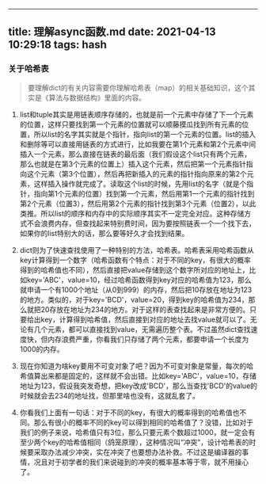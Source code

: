
---
title: 理解async函数.md
date: 2021-04-13 10:29:18
tags: hash
---
### 关于哈希表
> 要理解dict的有关内容需要你理解哈希表（map）的相关基础知识，这个其实是《算法与数据结构》里面的内容。

1. list和tuple其实是用链表顺序存储的，也就是前一个元素中存储了下一个元素的位置，这样只要找到第一个元素的位置就可以顺藤摸瓜找到所有元素的位置，所以list的名字其实就是个指针，指向list的第一个元素的位置。list的插入和删除等可以直接用链表的方式进行，比如我要在第1个元素和第2个元素中间插入一个元素，那么直接在链表的最后面（我们假设这个list只有两个元素，那么也就是在第3个元素的位置上）插入这个元素，然后把第一个元素指针指向这个元素（第3个位置），然后再把新插入的元素的指针指向原来的第2个元素，这样插入操作就完成了。读取这个list的时候，先用list的名字（就是个指针，指向第1个元素的位置）找到第一个元素，然后用第1一个元素的指针找到第2个元素（位置3），然后用第2个元素的指针找到第3个元素（位置2），以此类推。所以list的顺序和内存中的实际顺序其实不一定完全对应。这种存储方式不会浪费内存，但查找起来特别费时间，因为要按照链表一个一个找下去，如果你的list特别大的话，那么要等好久才会找到结果。

2. dict则为了快速查找使用了一种特别的方法，哈希表。哈希表采用哈希函数从key计算得到一个数字（哈希函数有个特点：对于不同的key，有很大的概率得到的哈希值也不同），然后直接把value存储到这个数字所对应的地址上，比如key='ABC'，value=10，经过哈希函数得到key对应的哈希值为123，那么就申请一个有1000个地址（从0到999）的内存，然后把10存放在地址为123的地方。类似的，对于key='BCD'，value=20，得到key的哈希值为234，那么就把20存放在地址为234的地方。对于这样的表查找起来是非常方便的。只要给出key，计算得到哈希值，然后直接到对应的地址去找value就可以了。无论有几个元素，都可以直接找到value，无需遍历整个表。不过虽然dict查找速度快，但内存浪费严重，你看我们只存储了两个元素，都要申请一个长度为1000的内存。

3. 现在你知道为啥key要用不可变对象了吧？因为不可变对象是常量，每次的哈希值算出来都是固定的，这样就不会出错。比如key='ABC'，value=10，存储地址为123，假设我突发奇想，把key改成'BCD'，那么当查找'BCD'的value的时候就会去234的地址找，但那里啥也没有，这就乱套了。

4. 你看我们上面有一句话：对于不同的key，有很大的概率得到的哈希值也不同。那么有很小的概率不同的key可以得到相同的哈希值了？没错，比如对于我们的例子来说，哈希值只有3位，那么只要元素个数超过1000，就一定会有至少两个key的哈希值相同（鸽笼原理），这种情况叫“冲突”，设计哈希表的时候要采取办法减少冲突，实在冲突了也要想办法补救。不过这是编译器的事情，况且对于初学者的我们来说碰到的冲突的概率基本等于零，就不用操心了。